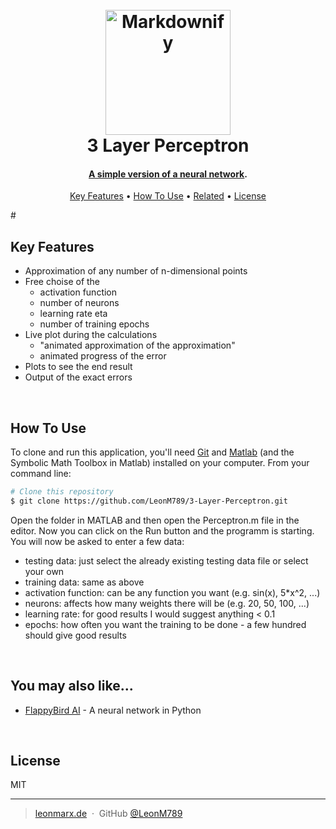 
<h1 align="center">
  <br>
  <a href="https://leonmarx.de"><img src="https://leonmarx.de/wp-content/uploads/2022/10/69519963-1D46-425F-81EA-E60863D7BD47_1_201_a.jpeg" alt="Markdownify" width="200"></a>
  <br>
  3 Layer Perceptron
  <br>
</h1>

<h4 align="center"><b><u>A simple version of a neural <a href="https://towardsdatascience.com/what-is-a-perceptron-basics-of-neural-networks-c4cfea20c590" target="_blank">network</b></u></a>.</h4>


<p align="center">
  <a href="#key-features">Key Features</a> •
  <a href="#how-to-use">How To Use</a> •
  <a href="#related">Related</a> •
  <a href="#license">License</a>
</p>
#
<br>

## Key Features

* Approximation of any number of n-dimensional points
* Free choise of the
    - activation function
    - number of neurons
    - learning rate eta
    - number of training epochs
* Live plot during the calculations
    - "animated approximation of the approximation"
    - animated progress of the error
* Plots to see the end result
* Output of the exact errors

<br>

## How To Use

To clone and run this application, you'll need [Git](https://git-scm.com) and [Matlab](https://de.mathworks.com/products/matlab.html) (and the Symbolic Math Toolbox in Matlab) installed on your computer. From your command line:

```bash
# Clone this repository
$ git clone https://github.com/LeonM789/3-Layer-Perceptron.git
```
Open the folder in MATLAB and then open the Perceptron.m file in the editor. Now you can click on the Run button and the programm is starting.  
You will now be asked to enter a few data:
- testing data: just select the already existing testing data file or select your own
- training data: same as above
- activation function: can be any function you want (e.g. sin(x), 5*x^2, ...)
- neurons: affects how many weights there will be (e.g. 20, 50, 100, ...)
- learning rate: for good results I would suggest anything < 0.1
- epochs: how often you want the training to be done - a few hundred should give good results

<br>

## You may also like...

- [FlappyBird AI](https://github.com/LeonM789/FlappyBirdAI.git) - A neural network in Python

<br>

## License

MIT

---

> [leonmarx.de](https://www.leonmarx.de) &nbsp;&middot;&nbsp;
> GitHub [@LeonM789](https://github.com/LeonM789) 
